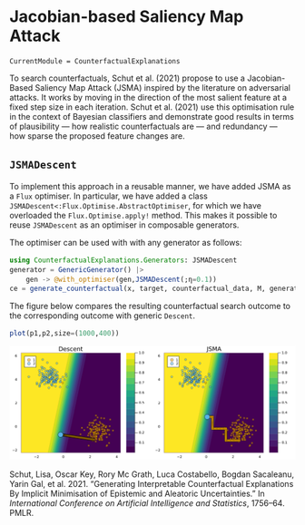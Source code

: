 # Jacobian-based Saliency Map Attack

``` @meta
CurrentModule = CounterfactualExplanations 
```

To search counterfactuals, Schut et al. (2021) propose to use a Jacobian-Based Saliency Map Attack (JSMA) inspired by the literature on adversarial attacks. It works by moving in the direction of the most salient feature at a fixed step size in each iteration. Schut et al. (2021) use this optimisation rule in the context of Bayesian classifiers and demonstrate good results in terms of plausibility — how realistic counterfactuals are — and redundancy — how sparse the proposed feature changes are.

## `JSMADescent`

To implement this approach in a reusable manner, we have added JSMA as a `Flux` optimiser. In particular, we have added a class `JSMADescent<:Flux.Optimise.AbstractOptimiser`, for which we have overloaded the `Flux.Optimise.apply!` method. This makes it possible to reuse `JSMADescent` as an optimiser in composable generators.

The optimiser can be used with with any generator as follows:

``` julia
using CounterfactualExplanations.Generators: JSMADescent
generator = GenericGenerator() |>
    gen -> @with_optimiser(gen,JSMADescent(;η=0.1))
ce = generate_counterfactual(x, target, counterfactual_data, M, generator)
```

The figure below compares the resulting counterfactual search outcome to the corresponding outcome with generic `Descent`.

``` julia
plot(p1,p2,size=(1000,400))
```

![](jsma_files/figure-commonmark/cell-6-output-1.svg)

Schut, Lisa, Oscar Key, Rory Mc Grath, Luca Costabello, Bogdan Sacaleanu, Yarin Gal, et al. 2021. “Generating Interpretable Counterfactual Explanations By Implicit Minimisation of Epistemic and Aleatoric Uncertainties.” In *International Conference on Artificial Intelligence and Statistics*, 1756–64. PMLR.
